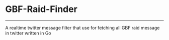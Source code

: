 # GBF-Raid-Finder

---
A realtime twitter message filter that use for fetching all GBF raid message in twitter written in Go

